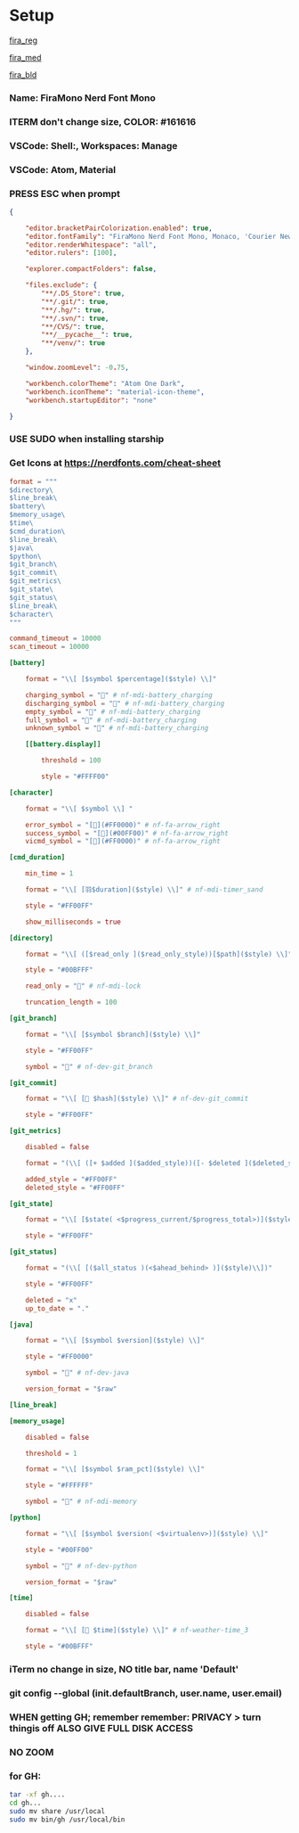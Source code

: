 # Setup

[fira_reg](https://raw.githubusercontent.com/gmbrianlaw/setup/main/fira_regular.otf)

[fira_med](https://raw.githubusercontent.com/gmbrianlaw/setup/main/fira_medium.otf)

[fira_bld](https://raw.githubusercontent.com/gmbrianlaw/setup/main/fira_bold.otf)

### Name: FiraMono Nerd Font Mono

### ITERM don't change size, COLOR: #161616

### VSCode: Shell:, Workspaces: Manage

### VSCode: Atom, Material
### PRESS ESC when prompt

```json
{

    "editor.bracketPairColorization.enabled": true,
    "editor.fontFamily": "FiraMono Nerd Font Mono, Monaco, 'Courier New', monospace",
    "editor.renderWhitespace": "all",
    "editor.rulers": [100],

    "explorer.compactFolders": false,

    "files.exclude": {
        "**/.DS_Store": true,
        "**/.git/": true,
        "**/.hg/": true,
        "**/.svn/": true,
        "**/CVS/": true,
        "**/__pycache__": true,
        "**/venv/": true
    },

    "window.zoomLevel": -0.75,

    "workbench.colorTheme": "Atom One Dark",
    "workbench.iconTheme": "material-icon-theme",
    "workbench.startupEditor": "none"

}
```

### USE SUDO when installing starship

### Get Icons at https://nerdfonts.com/cheat-sheet

```toml
format = """
$directory\
$line_break\
$battery\
$memory_usage\
$time\
$cmd_duration\
$line_break\
$java\
$python\
$git_branch\
$git_commit\
$git_metrics\
$git_state\
$git_status\
$line_break\
$character\
"""

command_timeout = 10000
scan_timeout = 10000

[battery]

    format = "\\[ [$symbol $percentage]($style) \\]"

    charging_symbol = "" # nf-mdi-battery_charging
    discharging_symbol = "" # nf-mdi-battery_charging
    empty_symbol = "" # nf-mdi-battery_charging
    full_symbol = "" # nf-mdi-battery_charging
    unknown_symbol = "" # nf-mdi-battery_charging

    [[battery.display]]

        threshold = 100

        style = "#FFFF00"

[character]

    format = "\\[ $symbol \\] "

    error_symbol = "[](#FF0000)" # nf-fa-arrow_right
    success_symbol = "[](#00FF00)" # nf-fa-arrow_right
    vicmd_symbol = "[](#FF0000)" # nf-fa-arrow_right

[cmd_duration]

    min_time = 1

    format = "\\[ [羽$duration]($style) \\]" # nf-mdi-timer_sand

    style = "#FF00FF"

    show_milliseconds = true

[directory]

    format = "\\[ ([$read_only ]($read_only_style))[$path]($style) \\]"

    style = "#00BFFF"

    read_only = "" # nf-mdi-lock

    truncation_length = 100

[git_branch]

    format = "\\[ [$symbol $branch]($style) \\]"

    style = "#FF00FF"

    symbol = "" # nf-dev-git_branch

[git_commit]

    format = "\\[ [ $hash]($style) \\]" # nf-dev-git_commit

    style = "#FF00FF"

[git_metrics]

    disabled = false

    format = "(\\[ ([+ $added ]($added_style))([- $deleted ]($deleted_style))\\])"

    added_style = "#FF00FF"
    deleted_style = "#FF00FF"

[git_state]

    format = "\\[ [$state( <$progress_current/$progress_total>)]($style) \\]"

    style = "#FF00FF"

[git_status]

    format = "(\\[ [($all_status )(<$ahead_behind> )]($style)\\])"

    style = "#FF00FF"

    deleted = "x"
    up_to_date = "."

[java]

    format = "\\[ [$symbol $version]($style) \\]"

    style = "#FF0000"

    symbol = "" # nf-dev-java

    version_format = "$raw"

[line_break]

[memory_usage]

    disabled = false

    threshold = 1

    format = "\\[ [$symbol $ram_pct]($style) \\]"

    style = "#FFFFFF"

    symbol = "" # nf-mdi-memory

[python]

    format = "\\[ [$symbol $version( <$virtualenv>)]($style) \\]"

    style = "#00FF00"

    symbol = "" # nf-dev-python

    version_format = "$raw"

[time]

    disabled = false

    format = "\\[ [ $time]($style) \\]" # nf-weather-time_3

    style = "#00BFFF"

```

### iTerm no change in size, NO title bar, name 'Default'

### git config --global (init.defaultBranch, user.name, user.email)

### WHEN getting GH; remember remember: PRIVACY > turn thingis off ALSO GIVE FULL DISK ACCESS

### NO ZOOM

### for GH:

```sh
tar -xf gh....
cd gh...
sudo mv share /usr/local
sudo mv bin/gh /usr/local/bin
```
